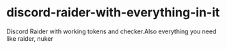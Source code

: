 # discord-raider-with-everything-in-it

Discord Raider with working tokens and checker.Also everything you need like raider, nuker
